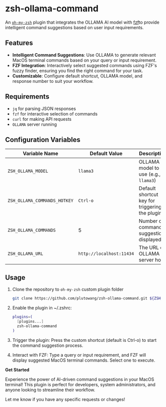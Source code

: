 # zsh-ollama-command

An [`oh-my-zsh`](https://ohmyz.sh) plugin that integrates the OLLAMA AI model 
with [fzf](https://github.com/junegunn/fzf)to provide intelligent command 
suggestions based on user input requirements.

## Features

* **Intelligent Command Suggestions**: Use OLLAMA to generate relevant MacOS
  terminal commands based on your query or input requirement.
* **FZF Integration**: Interactively select suggested commands using FZF's fuzzy
  finder, ensuring you find the right command for your task.
* **Customizable**: Configure default shortcut, OLLAMA model, and response number
  to suit your workflow.

## Requirements

* `jq` for parsing JSON responses
* `fzf` for interactive selection of commands
* `curl` for making API requests
* `OLLAMA` server running

## Configuration Variables

| Variable Name                | Default Value            | Description                                    |
|------------------------------|--------------------------|------------------------------------------------|
| `ZSH_OLLAMA_MODEL`           | `llama3`                 | OLLAMA model to use (e.g., `llama3`)           |
| `ZSH_OLLAMA_COMMANDS_HOTKEY` | `Ctrl-o`                 | Default shortcut key for triggering the plugin |
| `ZSH_OLLAMA_COMMANDS`        | 5                        | Number of command suggestions displayed        |
| `ZSH_OLLAMA_URL`             | `http://localhost:11434` | The URL of OLLAMA server host                  |

## Usage

1. Clone the repository to `oh-my-zsh` custom plugin folder
    ```bash
    git clone https://github.com/plutowang/zsh-ollama-command.git ${ZSH_CUSTOM:-~/.oh-my-zsh/custom}/plugins/zsh-ollama-command
    ```

2. Enable the plugin in ~/.zshrc:
    ```bash
    plugins=(
      [plugins...]
      zsh-ollama-command
    )
    ```
3. Trigger the plugin: Press the custom shortcut (default is Ctrl-o) to start
   the command suggestion process.
4. Interact with FZF: Type a query or input requirement, and FZF will display
   suggested MacOS terminal commands. Select one to execute.

**Get Started**

Experience the power of AI-driven command suggestions in your MacOS terminal! This
plugin is perfect for developers, system administrators, and anyone looking to
streamline their workflow.

Let me know if you have any specific requests or changes!
